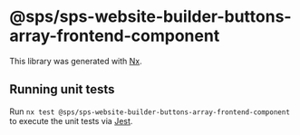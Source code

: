 # @sps/sps-website-builder-buttons-array-frontend-component

This library was generated with [Nx](https://nx.dev).

## Running unit tests

Run `nx test @sps/sps-website-builder-buttons-array-frontend-component` to execute the unit tests via [Jest](https://jestjs.io).

